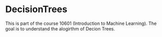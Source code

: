 # DecisionTrees

This is part of the course 10601 (Introduction to Machine Learning). The goal is to understand the alogirthm of Decion Trees.
